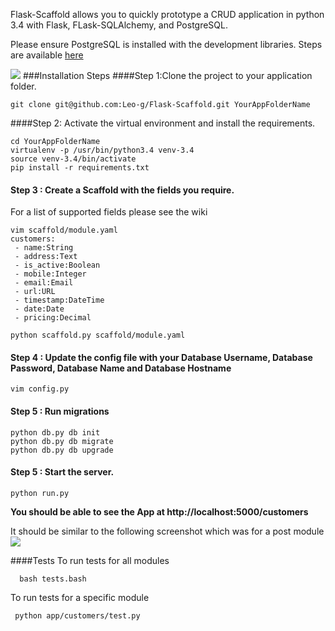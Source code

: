 Flask-Scaffold allows you to quickly prototype a CRUD application in python 3.4 with Flask, FLask-SQLAlchemy,  and PostgreSQL.

Please ensure PostgreSQL is installed with the development libraries. Steps are available [here](http://techarena51.com/index.php/flask-sqlalchemy-postgresql-tutorial/)


![](https://travis-ci.org/Leo-g/Flask-Scaffold.svg?branch=master)
###Installation Steps
####Step 1:Clone the project to your application folder.

    git clone git@github.com:Leo-g/Flask-Scaffold.git YourAppFolderName

####Step 2: Activate the virtual environment and install the requirements.
 
    cd YourAppFolderName
    virtualenv -p /usr/bin/python3.4 venv-3.4
    source venv-3.4/bin/activate
    pip install -r requirements.txt 
    
    
#### Step 3 : Create a Scaffold with the fields you require.

For a list of supported fields please see the wiki

    vim scaffold/module.yaml
    customers:
     - name:String
     - address:Text
     - is_active:Boolean
     - mobile:Integer
     - email:Email
     - url:URL
     - timestamp:DateTime
     - date:Date
     - pricing:Decimal
    
    python scaffold.py scaffold/module.yaml
    

#### Step 4 : Update the config file with your Database Username, Database Password, Database Name and Database Hostname

    vim config.py

#### Step 5 : Run migrations 
   
    python db.py db init
    python db.py db migrate
    python db.py db upgrade
   
####  Step 5 : Start the server.
    python run.py


**You should be able to see the App at  http://localhost:5000/customers**

It should be similar to the following screenshot which was for a post module
![](http://i.imgur.com/brGR8gB.png)


####Tests
To run tests for all modules

      bash tests.bash
To run tests for a specific module

     python app/customers/test.py

